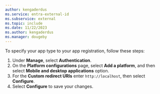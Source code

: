```yaml
---
author: kengaderdus
ms.service: entra-external-id
ms.subservice: external
ms.topic: include
ms.date: 11/22/2023
ms.author: kengaderdus
ms.manager: dougeby
---
```


To specify your app type to your app registration, follow these steps:

1. Under **Manage**, select **Authentication**.
1. On the **Platform configurations** page, select **Add a platform**, and then select **Mobile and desktop applications** option.
1. For the **Custom redirect URIs** enter `http://localhost`, then select **Configure**.
1. Select **Configure** to save your changes.
